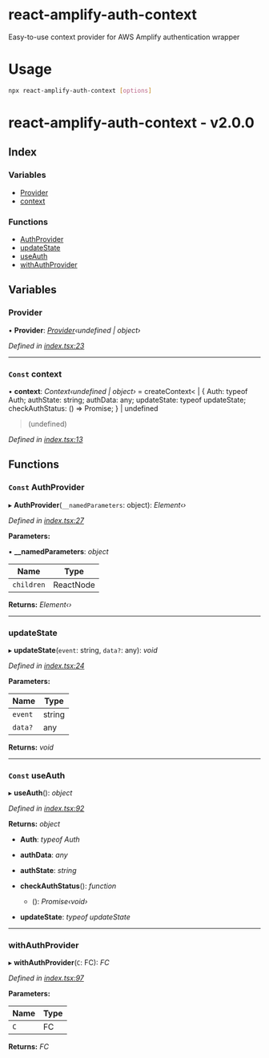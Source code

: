 
<a name="readmemd"></a>

# react-amplify-auth-context

Easy-to-use context provider for AWS Amplify authentication wrapper


<a name="__climd"></a>

# Usage
```bash
npx react-amplify-auth-context [options]
```

<a name="_librarymd"></a>


# react-amplify-auth-context - v2.0.0

## Index

### Variables

* [Provider](#provider)
* [context](#const-context)

### Functions

* [AuthProvider](#const-authprovider)
* [updateState](#updatestate)
* [useAuth](#const-useauth)
* [withAuthProvider](#withauthprovider)

## Variables

###  Provider

• **Provider**: *[Provider](#provider)‹undefined | object›*

*Defined in [index.tsx:23](https://github.com/rhdeck/react-amplify-auth-context/blob/29ea6df/src/index.tsx#L23)*

___

### `Const` context

• **context**: *Context‹undefined | object›* = createContext<
  | {
      Auth: typeof Auth;
      authState: string;
      authData: any;
      updateState: typeof updateState;
      checkAuthStatus: () => Promise<void>;
    }
  | undefined
>(undefined)

*Defined in [index.tsx:13](https://github.com/rhdeck/react-amplify-auth-context/blob/29ea6df/src/index.tsx#L13)*

## Functions

### `Const` AuthProvider

▸ **AuthProvider**(`__namedParameters`: object): *Element‹›*

*Defined in [index.tsx:27](https://github.com/rhdeck/react-amplify-auth-context/blob/29ea6df/src/index.tsx#L27)*

**Parameters:**

▪ **__namedParameters**: *object*

Name | Type |
------ | ------ |
`children` | ReactNode |

**Returns:** *Element‹›*

___

###  updateState

▸ **updateState**(`event`: string, `data?`: any): *void*

*Defined in [index.tsx:24](https://github.com/rhdeck/react-amplify-auth-context/blob/29ea6df/src/index.tsx#L24)*

**Parameters:**

Name | Type |
------ | ------ |
`event` | string |
`data?` | any |

**Returns:** *void*

___

### `Const` useAuth

▸ **useAuth**(): *object*

*Defined in [index.tsx:92](https://github.com/rhdeck/react-amplify-auth-context/blob/29ea6df/src/index.tsx#L92)*

**Returns:** *object*

* **Auth**: *typeof Auth*

* **authData**: *any*

* **authState**: *string*

* **checkAuthStatus**(): *function*

  * (): *Promise‹void›*

* **updateState**: *typeof updateState*

___

###  withAuthProvider

▸ **withAuthProvider**(`C`: FC): *FC*

*Defined in [index.tsx:97](https://github.com/rhdeck/react-amplify-auth-context/blob/29ea6df/src/index.tsx#L97)*

**Parameters:**

Name | Type |
------ | ------ |
`C` | FC |

**Returns:** *FC*
